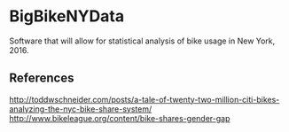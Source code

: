 # BigBikeNYData
Software that will allow for statistical analysis of bike usage in New York, 2016.

## References
http://toddwschneider.com/posts/a-tale-of-twenty-two-million-citi-bikes-analyzing-the-nyc-bike-share-system/
http://www.bikeleague.org/content/bike-shares-gender-gap
